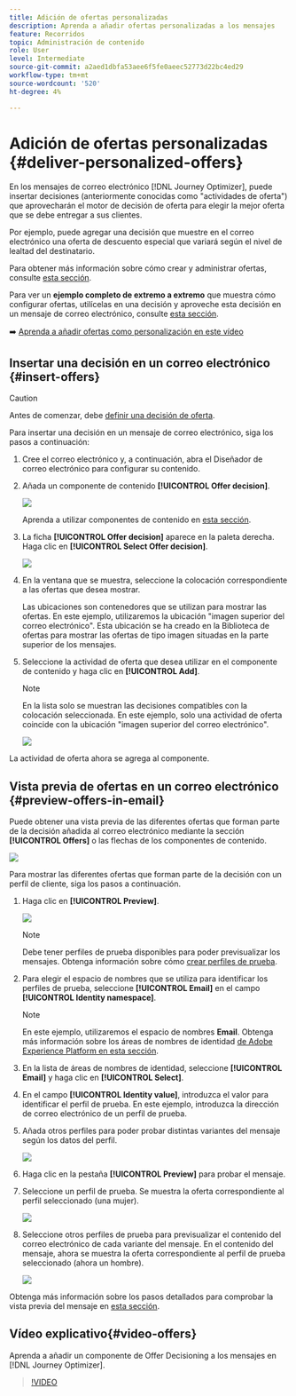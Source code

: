 ```yaml
---
title: Adición de ofertas personalizadas
description: Aprenda a añadir ofertas personalizadas a los mensajes
feature: Recorridos
topic: Administración de contenido
role: User
level: Intermediate
source-git-commit: a2aed1dbfa53aee6f5fe0aeec52773d22bc4ed29
workflow-type: tm+mt
source-wordcount: '520'
ht-degree: 4%

---
```


# Adición de ofertas personalizadas {#deliver-personalized-offers}

En los mensajes de correo electrónico [!DNL Journey Optimizer], puede insertar decisiones (anteriormente conocidas como &quot;actividades de oferta&quot;) que aprovecharán el motor de decisión de oferta para elegir la mejor oferta que se debe entregar a sus clientes.

Por ejemplo, puede agregar una decisión que muestre en el correo electrónico una oferta de descuento especial que variará según el nivel de lealtad del destinatario.

Para obtener más información sobre cómo crear y administrar ofertas, consulte [esta sección](offers/get-started/starting-offer-decisioning.md).

Para ver un **ejemplo completo de extremo a extremo** que muestra cómo configurar ofertas, utilícelas en una decisión y aproveche esta decisión en un mensaje de correo electrónico, consulte [esta sección](offers/offers-e2e.md#insert-decision-in-email).

➡️ [Aprenda a añadir ofertas como personalización en este vídeo](#video-offers)

## Insertar una decisión en un correo electrónico {#insert-offers}

>[!CAUTION]
>
>Antes de comenzar, debe [definir una decisión de oferta](offers/offer-activities/create-offer-activities.md).

Para insertar una decisión en un mensaje de correo electrónico, siga los pasos a continuación:

1. Cree el correo electrónico y, a continuación, abra el Diseñador de correo electrónico para configurar su contenido.

1. Añada un componente de contenido **[!UICONTROL Offer decision]**.

   ![](assets/deliver-offer-component.png)

   Aprenda a utilizar componentes de contenido en [esta sección](content-components.md).

1. La ficha **[!UICONTROL Offer decision]** aparece en la paleta derecha. Haga clic en **[!UICONTROL Select Offer decision]**.

   ![](assets/deliver-offer-tab.png)

1. En la ventana que se muestra, seleccione la colocación correspondiente a las ofertas que desea mostrar.

   [](offers/offer-library/creating-placements.md) Las ubicaciones son contenedores que se utilizan para mostrar las ofertas. En este ejemplo, utilizaremos la ubicación &quot;imagen superior del correo electrónico&quot;. Esta ubicación se ha creado en la Biblioteca de ofertas para mostrar las ofertas de tipo imagen situadas en la parte superior de los mensajes.

1. Seleccione la actividad de oferta que desea utilizar en el componente de contenido y haga clic en **[!UICONTROL Add]**.

   >[!NOTE]
   >
   >En la lista solo se muestran las decisiones compatibles con la colocación seleccionada. En este ejemplo, solo una actividad de oferta coincide con la ubicación &quot;imagen superior del correo electrónico&quot;.

   ![](assets/deliver-offer-placement.png)

La actividad de oferta ahora se agrega al componente.


## Vista previa de ofertas en un correo electrónico {#preview-offers-in-email}

Puede obtener una vista previa de las diferentes ofertas que forman parte de la decisión añadida al correo electrónico mediante la sección **[!UICONTROL Offers]** o las flechas de los componentes de contenido.

![](assets/deliver-offer-preview.png)

Para mostrar las diferentes ofertas que forman parte de la decisión con un perfil de cliente, siga los pasos a continuación.

1. Haga clic en **[!UICONTROL Preview]**.

   ![](assets/deliver-offer-preview-button.png)

   >[!NOTE]
   >
   >Debe tener perfiles de prueba disponibles para poder previsualizar los mensajes. Obtenga información sobre cómo [crear perfiles de prueba](building-journeys/creating-test-profiles.md).

1. Para elegir el espacio de nombres que se utiliza para identificar los perfiles de prueba, seleccione **[!UICONTROL Email]** en el campo **[!UICONTROL Identity namespace]**.

   >[!NOTE]
   >
   >En este ejemplo, utilizaremos el espacio de nombres **Email**. Obtenga más información sobre los áreas de nombres de identidad [de Adobe Experience Platform en esta sección](get-started-identity.md).

1. En la lista de áreas de nombres de identidad, seleccione **[!UICONTROL Email]** y haga clic en **[!UICONTROL Select]**.

1. En el campo **[!UICONTROL Identity value]**, introduzca el valor para identificar el perfil de prueba. En este ejemplo, introduzca la dirección de correo electrónico de un perfil de prueba.

   <!--For example enter smith@adobe.com and click the **[!UICONTROL Add profile]** button.-->

1. Añada otros perfiles para poder probar distintas variantes del mensaje según los datos del perfil.

   ![](assets/deliver-offer-test-profiles.png)

1. Haga clic en la pestaña **[!UICONTROL Preview]** para probar el mensaje.

1. Seleccione un perfil de prueba. Se muestra la oferta correspondiente al perfil seleccionado (una mujer).

   ![](assets/deliver-offer-test-profile-female-preview.png)

1. Seleccione otros perfiles de prueba para previsualizar el contenido del correo electrónico de cada variante del mensaje. En el contenido del mensaje, ahora se muestra la oferta correspondiente al perfil de prueba seleccionado (ahora un hombre).

   ![](assets/deliver-offer-test-profile-male-preview.png)

Obtenga más información sobre los pasos detallados para comprobar la vista previa del mensaje en [esta sección](#preview-your-messages).

## Vídeo explicativo{#video-offers}

Aprenda a añadir un componente de Offer Decisioning a los mensajes en [!DNL Journey Optimizer].

>[!VIDEO](https://video.tv.adobe.com/v/334088?quality=12)
